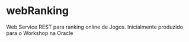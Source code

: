 # webRanking
Web Service REST para ranking online de Jogos. Inicialmente produzido para o Workshop na Oracle
